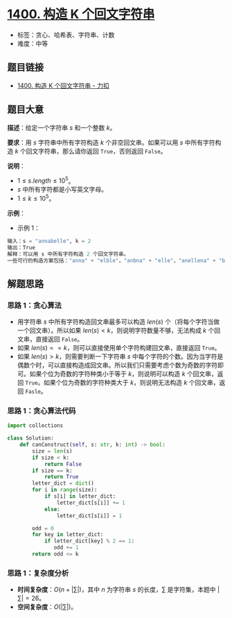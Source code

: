 # [1400. 构造 K 个回文字符串](https://leetcode.cn/problems/construct-k-palindrome-strings/)

- 标签：贪心、哈希表、字符串、计数
- 难度：中等

## 题目链接

- [1400. 构造 K 个回文字符串 - 力扣](https://leetcode.cn/problems/construct-k-palindrome-strings/)

## 题目大意

**描述**：给定一个字符串 $s$ 和一个整数 $k$。

**要求**：用 $s$ 字符串中所有字符构造 $k$ 个非空回文串。如果可以用 $s$ 中所有字符构造 $k$ 个回文字符串，那么请你返回 `True`，否则返回 `False`。

**说明**：

- $1 \le s.length \le 10^5$。
- $s$ 中所有字符都是小写英文字母。
- $1 \le k \le 10^5$。

**示例**：

- 示例 1：

```python
输入：s = "annabelle", k = 2
输出：True
解释：可以用 s 中所有字符构造 2 个回文字符串。
一些可行的构造方案包括："anna" + "elble"，"anbna" + "elle"，"anellena" + "b"
```

## 解题思路

### 思路 1：贪心算法

- 用字符串 $s$ 中所有字符构造回文串最多可以构造 $len(s)$ 个（将每个字符当做一个回文串）。所以如果 $len(s) < k$，则说明字符数量不够，无法构成 $k$ 个回文串，直接返回 `False`。
- 如果 $len(s) == k$，则可以直接使用单个字符构建回文串，直接返回 `True`。
- 如果 $len(s) > k$，则需要判断一下字符串 $s$ 中每个字符的个数。因为当字符是偶数个时，可以直接构造成回文串。所以我们只需要考虑个数为奇数的字符即可。如果个位为奇数的字符种类小于等于 $k$，则说明可以构造 $k$ 个回文串，返回 `True`。如果个位为奇数的字符种类大于 $k$，则说明无法构造 $k$ 个回文串，返回 `Fasle`。

### 思路 1：贪心算法代码

```python
import collections

class Solution:
    def canConstruct(self, s: str, k: int) -> bool:
        size = len(s)
        if size < k:
            return False
        if size == k:
            return True
        letter_dict = dict()
        for i in range(size):
            if s[i] in letter_dict:
                letter_dict[s[i]] += 1
            else:
                letter_dict[s[i]] = 1

        odd = 0
        for key in letter_dict:
            if letter_dict[key] % 2 == 1:
               odd += 1
        return odd <= k
```

### 思路 1：复杂度分析

- **时间复杂度**：$O(n + |\sum|)$，其中 $n$ 为字符串 $s$ 的长度，$\sum$ 是字符集，本题中 $|\sum| = 26$。
- **空间复杂度**：$O(|\sum|)$。
